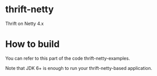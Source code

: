 # thrift-netty
Thrift on Netty 4.x

# How to build
You can refer to this part of the code thrift-netty-examples.

Note that JDK 6+ is enough to run your thrift-netty-based application.